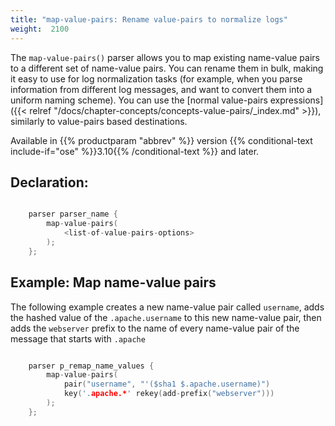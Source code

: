 ```yaml
---
title: "map-value-pairs: Rename value-pairs to normalize logs"
weight:  2100
---
```

<!-- DISCLAIMER: This file is based on the syslog-ng Open Source Edition documentation https://github.com/balabit/syslog-ng-ose-guides/commit/2f4a52ee61d1ea9ad27cb4f3168b95408fddfdf2 and is used under the terms of The syslog-ng Open Source Edition Documentation License. The file has been modified by Axoflow. -->

The `map-value-pairs()` parser allows you to map existing name-value pairs to a different set of name-value pairs. You can rename them in bulk, making it easy to use for log normalization tasks (for example, when you parse information from different log messages, and want to convert them into a uniform naming scheme). You can use the [normal value-pairs expressions]({{< relref "/docs/chapter-concepts/concepts-value-pairs/_index.md" >}}), similarly to value-pairs based destinations.

Available in {{% productparam "abbrev" %}} version {{% conditional-text include-if="ose" %}}3.10{{% /conditional-text %}} and later.


## Declaration:

```c

    parser parser_name {
        map-value-pairs(
            <list-of-value-pairs-options>
        );
    };

```



## Example: Map name-value pairs

The following example creates a new name-value pair called `username`, adds the hashed value of the `.apache.username` to this new name-value pair, then adds the `webserver` prefix to the name of every name-value pair of the message that starts with `.apache`

```c

    parser p_remap_name_values {
        map-value-pairs(
            pair("username", "'($sha1 $.apache.username)")
            key('.apache.*' rekey(add-prefix("webserver")))
        );
    };

```

